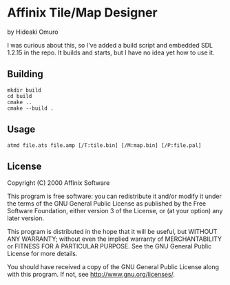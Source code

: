 # Affinix Tile/Map Designer
by Hideaki Omuro

I was curious about this, so I've added a build script and embedded
SDL 1.2.15 in the repo.  It builds and starts, but I have no idea 
yet how to use it.

## Building
~~~~
mkdir build
cd build
cmake ..
cmake --build .
~~~~

## Usage
`atmd file.ats file.amp [/T:tile.bin] [/M:map.bin] [/P:file.pal]`

## License
Copyright (C) 2000 Affinix Software

This program is free software: you can redistribute it and/or modify
it under the terms of the GNU General Public License as published by
the Free Software Foundation, either version 3 of the License, or
(at your option) any later version.

This program is distributed in the hope that it will be useful,
but WITHOUT ANY WARRANTY; without even the implied warranty of
MERCHANTABILITY or FITNESS FOR A PARTICULAR PURPOSE.  See the
GNU General Public License for more details.

You should have received a copy of the GNU General Public License
along with this program.  If not, see <http://www.gnu.org/licenses/>.
